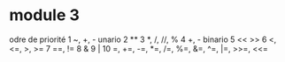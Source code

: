 # module 3

odre de priorité
1 ~, +, - unario
2 **
3 *, /, //, %
4 +, - binario
5 << >>
6 <, <=, >, >=
7 ==, !=
8 &
9 |
10 =, +=, -=, *=, /=, %=, &=, ^=, |=, >>=, <<=

